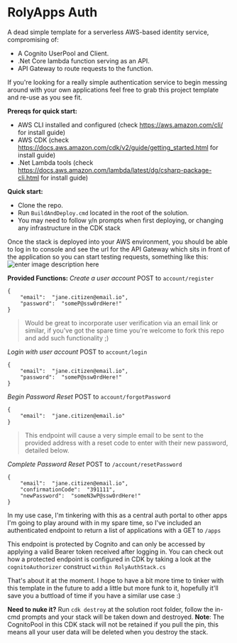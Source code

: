 

# RolyApps Auth
A dead simple template for a serverless AWS-based identity service, compromising of:

 - A Cognito UserPool and Client.
 - .Net Core lambda function serving as an API.
 - API Gateway to route requests to the function.

If you're looking for a really simple authentication service to begin messing around with your own applications feel free to grab this project template and re-use as you see fit.


**Prereqs for quick start:**
 - AWS CLI installed and configured  (check https://aws.amazon.com/cli/ for install guide)
 - AWS CDK (check https://docs.aws.amazon.com/cdk/v2/guide/getting_started.html for install guide)
 - .Net Lambda tools (check https://docs.aws.amazon.com/lambda/latest/dg/csharp-package-cli.html for install guide)

**Quick start:**

 - Clone the repo.
 - Run `BuildAndDeploy.cmd` located in the root of the solution.
 - You may need to follow y/n prompts when first deploying, or changing any infrastructure in the CDK stack

Once the stack is deployed into your AWS environment, you should be able to log in to console and see the url for the API Gateway which sits in front of the application so you can start testing requests, something like this:
![enter image description here](https://i.imgur.com/lQn0Ul9.png)

**Provided Functions:**
*Create a user account*
POST to `account/register` 

    {
	    "email":  "jane.citizen@email.io",
	    "password":  "someP@ssw0rdHere!"
    }

> Would be great to incorporate user verification via an email link or similar, if you've got the spare time you're welcome to fork this repo and add such functionality ;)

*Login with user account*
POST to `account/login`

    {
	    "email":  "jane.citizen@email.io",
	    "password":  "someP@ssw0rdHere!"
    }

*Begin Password Reset*
POST to `account/forgotPassword`

    {
    	"email":  "jane.citizen@email.io"
    }

> This endpoint will cause a very simple email to be sent to the provided address with a reset code to enter with their new password, detailed below.

*Complete Password Reset*
POST to `/account/resetPassword`

    {
    	"email":  "jane.citizen@email.io",
    	"confirmationCode":  "391111",
    	"newPassword":  "someN3wP@ssw0rdHere!"
    }

In my use case, I'm tinkering with this as a central auth portal to other apps I'm going to play around with in my spare time, so I've included an authenticated endpoint to return a list of applications with a GET to `/apps`

This endpoint is protected by Cognito and can only be accessed by applying a valid Bearer token received after logging in. You can check out how a protected endpoint is configured in CDK by taking a look at the `cognitoAuthorizer` construct `within RolyAuthStack.cs`

That's about it at the moment. I hope to have a bit more time to tinker with this template in the future to add a little but more funk to it, hopefully it'll save you a buttload of time if you have a similar use case :)

**Need to nuke it?**
Run `cdk destroy` at the solution root folder, follow the in-cmd prompts and your stack will be taken down and destroyed.
**Note**: The CognitoPool in this CDK stack will not be retained if you pull the pin, this means all your user data will be deleted when you destroy the stack.